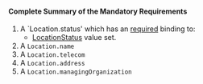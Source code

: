 #### Complete Summary of the Mandatory Requirements

1. A `Location.status' which has an [required](http://hl7.org/fhir/2017Jan/terminologies.html#required) binding to:
   -   [LocationStatus]  value set.
1. A `Location.name`
1. A `Location.telecom`
1. A `Location.address`
1. A `Location.managingOrganization`


[LocationStatus]: http://hl7.org/fhir/2017Jan/valueset-location-status.html